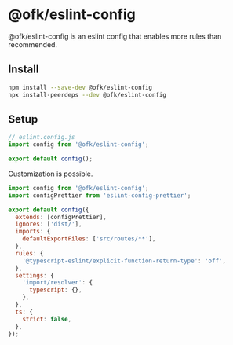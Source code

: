 # @ofk/eslint-config

@ofk/eslint-config is an eslint config that enables more rules than recommended.

## Install

```sh
npm install --save-dev @ofk/eslint-config
npx install-peerdeps --dev @ofk/eslint-config
```

## Setup

```js
// eslint.config.js
import config from '@ofk/eslint-config';

export default config();
```

Customization is possible.

```js
import config from '@ofk/eslint-config';
import configPrettier from 'eslint-config-prettier';

export default config({
  extends: [configPrettier],
  ignores: ['dist/'],
  imports: {
    defaultExportFiles: ['src/routes/**'],
  },
  rules: {
    '@typescript-eslint/explicit-function-return-type': 'off',
  },
  settings: {
    'import/resolver': {
      typescript: {},
    },
  },
  ts: {
    strict: false,
  },
});
```
